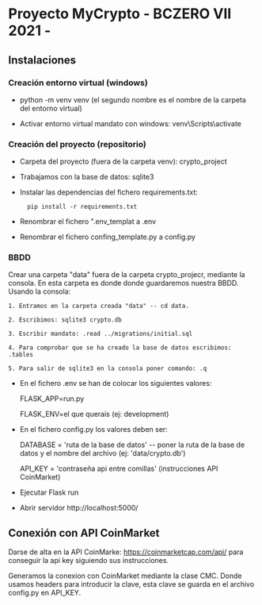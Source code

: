 <!-- HEADINGS -->
# Proyecto MyCrypto - BCZERO VII 2021 -

## Instalaciones

### Creación entorno virtual (windows)

* python -m venv venv (el segundo nombre es el nombre de la carpeta del entorno virtual)

* Activar entorno virtual 
    mandato con windows: venv\Scripts\activate

### Creación del proyecto (repositorio)

* Carpeta del proyecto (fuera de la carpeta venv): crypto_project

* Trabajamos con la base de datos: sqlite3

* Instalar las dependencias del fichero requirements.txt:

        pip install -r requirements.txt

* Renombrar el fichero ".env_templat a .env

* Renombrar el fichero confing_template.py a config.py

### BBDD

Crear una carpeta "data" fuera de la carpeta crypto_projecr, mediante la consola. En esta carpeta es donde donde guardaremos nuestra BBDD. 
Usando la consola:

    1. Entramos en la carpeta creada "data" -- cd data.

    2. Escribimos: sqlite3 crypto.db

    3. Escribir mandato: .read ../migrations/initial.sql

    4. Para comprobar que se ha creado la base de datos escribimos: .tables
    
    5. Para salir de sqlite3 en la consola poner comando: .q

* En el fichero .env se han de colocar los siguientes valores:

    FLASK_APP=run.py

    FLASK_ENV=el que querais (ej: development)

* En el fichero config.py los valores deben ser:

    DATABASE = 'ruta de la base de datos' -- poner la ruta de la base de datos y el nombre del archivo (ej: 'data/crypto.db')
    
    API_KEY = 'contraseña api entre comillas' (instrucciones API CoinMarket)

* Ejecutar Flask run

* Abrir servidor http://localhost:5000/


## Conexión con API CoinMarket

Darse de alta en la API CoinMarke: https://coinmarketcap.com/api/ para conseguir la api key siguiendo sus instrucciones.

Generamos la conexion con CoinMarket mediante la clase CMC. Donde usamos headers para introducir la clave, esta clave se guarda en el archivo config.py en API_KEY. 

